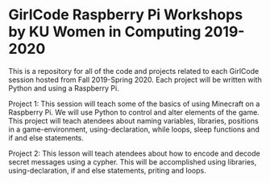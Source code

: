 # GirlCode Raspberry Pi Workshops by KU Women in Computing 2019-2020
This is a repository for all of the code and projects related to each GirlCode session hosted from Fall 2019-Spring 2020. Each project will be written with Python and using a Raspberry Pi.

Project 1: This session will teach some of the basics of using Minecraft on a Raspberry Pi. We will use Python to control and alter elements of the game. This project will teach atendees about naming variables, libraries, positions in a game-environment, using-declaration, while loops, sleep functions and if and else statements.

Project 2: This lesson will teach atendees about how to encode and decode secret messages using a cypher. This will be accomplished using libraries, using-declaration, if and else statements, priting and loops.
